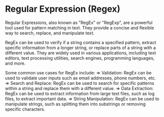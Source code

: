 # Regular Expression (Regex)

Regular Expressions, also known as "RegEx" or "RegExp", are a powerful tool used for pattern matching in text. They provide a concise and flexible way to search, replace, and manipulate text.

RegEx can be used to verify if a string contains a specified pattern, extract specific information from a longer string, or replace parts of a string with a different value. They are widely used in various applications, including text editors, text processing utilities, search engines, programming languages, and more.

Some common use cases for RegEx include:
=> Validation: RegEx can be used to validate user inputs such as email addresses, phone numbers, etc.
=> Search and Replace: RegEx can be used to search for specific patterns within a string and replace them with a different value.
=> Data Extraction: RegEx can be used to extract information from large text files, such as log files, to extract important data.
=> String Manipulation: RegEx can be used to manipulate strings, such as splitting them into substrings or removing specific characters.

